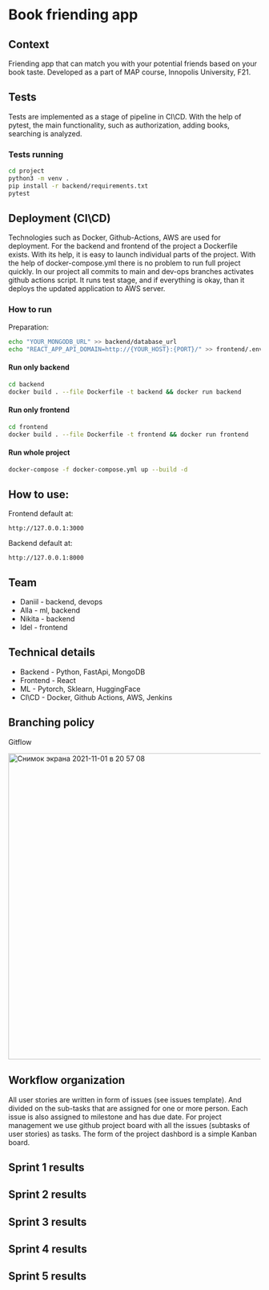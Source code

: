 # Book friending app

## Context
Friending app that can match you with your potential friends based on your book taste.
Developed as a part of MAP course, Innopolis University, F21.

## Tests
Tests are implemented as a stage of pipeline in CI\CD. With the help of pytest, the main functionality, such as authorization, adding books, searching is analyzed.
### Tests running
```bash
cd project
python3 -m venv .
pip install -r backend/requirements.txt
pytest
```
## Deployment (CI\CD)
Technologies such as Docker, Github-Actions, AWS are used for deployment. For the backend and frontend of the project a Dockerfile exists. With its help, it is easy to launch individual parts of the project. With the help of docker-compose.yml there is no problem to run full project quickly. In our project all commits to main and dev-ops branches activates github actions script. It runs test stage, and if everything is okay, than it deploys the updated application to AWS server.
### How to run
Preparation:
```bash
echo "YOUR_MONGODB_URL" >> backend/database_url
echo "REACT_APP_API_DOMAIN=http://{YOUR_HOST}:{PORT}/" >> frontend/.env
```
#### Run only backend
```bash
cd backend
docker build . --file Dockerfile -t backend && docker run backend
```
#### Run only frontend
```bash
cd frontend
docker build . --file Dockerfile -t frontend && docker run frontend
```
#### Run whole project
```bash
docker-compose -f docker-compose.yml up --build -d
```
## How to use:
Frontend default at:
```
http://127.0.0.1:3000
```
Backend default at:
```
http://127.0.0.1:8000
```

## Team 
- Daniil - backend, devops
- Alla - ml, backend
- Nikita - backend
- Idel - frontend

## Technical details

- Backend - Python, FastApi, MongoDB
- Frontend - React
- ML - Pytorch, Sklearn, HuggingFace
- CI\CD - Docker, Github Actions, AWS, Jenkins

## Branching policy
Gitflow

<img width="611" alt="Снимок экрана 2021-11-01 в 20 57 08" src="https://user-images.githubusercontent.com/43718473/139717929-2c3c87a6-7dae-4a46-bfbd-11ac198f1029.png">

## Workflow organization

All user stories are written in form of issues (see issues template). And divided on the sub-tasks that are assigned for one or more person. Each issue is also assigned to milestone and has due date. For project management we use github project board with all the issues (subtasks of user stories) as tasks. The form of the project dashbord is a simple Kanban board.

## Sprint 1 results

## Sprint 2 results

## Sprint 3 results

## Sprint 4 results 

## Sprint 5 results
